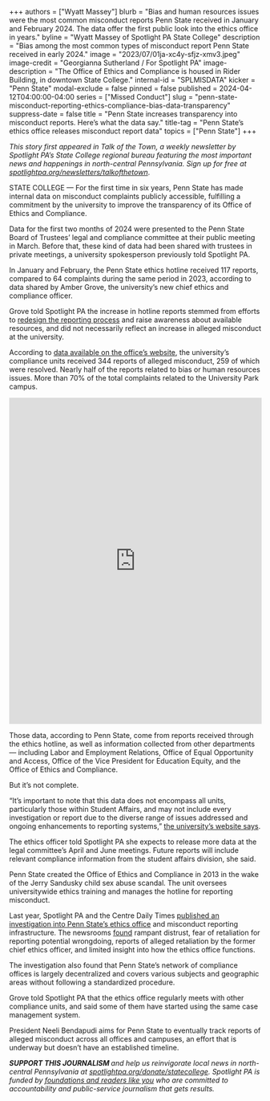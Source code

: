 +++
authors = ["Wyatt Massey"]
blurb = "Bias and human resources issues were the most common misconduct reports Penn State received in January and February 2024. The data offer the first public look into the ethics office in years."
byline = "Wyatt Massey of Spotlight PA State College"
description = "Bias among the most common types of misconduct report Penn State received in early 2024."
image = "2023/07/01ja-xc4y-sfjz-xmv3.jpeg"
image-credit = "Georgianna Sutherland / For Spotlight PA"
image-description = "The Office of Ethics and Compliance is housed in Rider Building, in downtown State College."
internal-id = "SPLMISDATA"
kicker = "Penn State"
modal-exclude = false
pinned = false
published = 2024-04-12T04:00:00-04:00
series = ["Missed Conduct"]
slug = "penn-state-misconduct-reporting-ethics-compliance-bias-data-transparency"
suppress-date = false
title = "Penn State increases transparency into misconduct reports. Here’s what the data say."
title-tag = "Penn State’s ethics office releases misconduct report data"
topics = ["Penn State"]
+++

<em>This story first appeared in Talk of the Town, a weekly newsletter by Spotlight PA’s State College regional bureau featuring the most important news and happenings in north-central Pennsylvania. Sign up for free at </em><a href="https://www.spotlightpa.org/newsletters/talkofthetown"><em>spotlightpa.org/newsletters/talkofthetown</em></a>.

STATE COLLEGE — For the first time in six years, Penn State has made internal data on misconduct complaints publicly accessible, fulfilling a commitment by the university to improve the transparency of its Office of Ethics and Compliance.

Data for the first two months of 2024 were presented to the Penn State Board of Trustees’ legal and compliance committee at their public meeting in March. Before that, these kind of data had been shared with trustees in private meetings, a university spokesperson previously told Spotlight PA.

<script src="https://www.spotlightpa.org/embed.js" async></script><div data-spl-embed-version="1" data-spl-src="https://www.spotlightpa.org/embeds/newsletter/?cta=Sign%20up%20for%20our%20new%20regional%20newsletter%2C%20%3Cb%3ETalk%20of%20the%20Town%3C%2Fb%3E%2C%20and%20get%20all%20the%20news%20and%20notes%20from%20State%20College%20and%20north-central%20PA.&button=Sign%20Up%20Now&preselect=state_college&eyebrow=DON'T%20MISS%20A%20BEAT"></div>

In January and February, the Penn State ethics hotline received 117 reports, compared to 64 complaints during the same period in 2023, according to data shared by Amber Grove, the university’s new chief ethics and compliance officer.

Grove told Spotlight PA the increase in hotline reports stemmed from efforts to <a href="https://www.spotlightpa.org/newsletters/talkofthetown/nov-16-psu-redesigns-misconduct-reporting-website/">redesign the reporting process</a> and raise awareness about available resources, and did not necessarily reflect an increase in alleged misconduct at the university.

According to <a href="https://web.archive.org/20240405040437/https://universityethics.psu.edu/assets/uploads/documents/Web-PDF-and-Doc.pdf">data available on the office’s website</a>, the university’s compliance units received 344 reports of alleged misconduct, 259 of which were resolved. Nearly half of the reports related to bias or human resources issues. More than 70% of the total complaints related to the University Park campus.

<iframe title="Most common reports of misconduct at Penn State" aria-label="Bar Chart" id="datawrapper-chart-8hdP8" src="https://datawrapper.dwcdn.net/8hdP8/5/" scrolling="no" frameborder="0" style="width: 0; min-width: 100% !important; border: none;" height="650" data-external="1"></iframe><script type="text/javascript">!function(){"use strict";window.addEventListener("message",(function(a){if(void 0!==a.data["datawrapper-height"]){var e=document.querySelectorAll("iframe");for(var t in a.data["datawrapper-height"])for(var r=0;r<e.length;r++)if(e[r].contentWindow===a.source){var i=a.data["datawrapper-height"][t]+"px";e[r].style.height=i}}}))}();
</script>

Those data, according to Penn State, come from reports received through the ethics hotline, as well as information collected from other departments — including Labor and Employment Relations, Office of Equal Opportunity and Access, Office of the Vice President for Education Equity, and the Office of Ethics and Compliance.

But it’s not complete.

“It’s important to note that this data does not encompass all units, particularly those within Student Affairs, and may not include every investigation or report due to the diverse range of issues addressed and ongoing enhancements to reporting systems,” <a href="https://web.archive.org/20240405040437/https://universityethics.psu.edu/assets/uploads/documents/Web-PDF-and-Doc.pdf">the university’s website says</a>.

<script src="https://www.spotlightpa.org/embed.js" async></script><div data-spl-embed-version="1" data-spl-src="https://www.spotlightpa.org/embeds/donate/"></div>

The ethics officer told Spotlight PA she expects to release more data at the legal committee’s April and June meetings. Future reports will include relevant compliance information from the student affairs division, she said.

Penn State created the Office of Ethics and Compliance in 2013 in the wake of the Jerry Sandusky child sex abuse scandal. The unit oversees universitywide ethics training and manages the hotline for reporting misconduct.

Last year, Spotlight PA and the Centre Daily Times <a href="https://www.spotlightpa.org/statecollege/2023/07/penn-state-sandusky-accountability-transparency-misconduct-retaliation/">published an investigation into Penn State’s ethics office</a> and misconduct reporting infrastructure. The newsrooms <a href="https://www.spotlightpa.org/statecollege/2023/07/penn-state-missed-conduct-investigation-takeaways/">found</a> rampant distrust, fear of retaliation for reporting potential wrongdoing, reports of alleged retaliation by the former chief ethics officer, and limited insight into how the ethics office functions.

The investigation also found that Penn State’s network of compliance offices is largely decentralized and covers various subjects and geographic areas without following a standardized procedure.

Grove told Spotlight PA that the ethics office regularly meets with other compliance units, and said some of them have started using the same case management system.

President Neeli Bendapudi aims for Penn State to eventually track reports of alleged misconduct across all offices and campuses, an effort that is underway but doesn’t have an established timeline.

<script src="https://www.spotlightpa.org/embed.js" async></script><div data-spl-embed-version="1" data-spl-src="https://www.spotlightpa.org/embeds/tips/?tip_text=Do%20you%20have%20a%20tip%20about%20Penn%20State%3F%20We%20want%20to%20hear%20from%20you."></div>

<strong><em>SUPPORT THIS JOURNALISM </em></strong><em>and help us reinvigorate local news in north-central Pennsylvania at </em><a href="https://www.spotlightpa.org/donate/statecollege"><em>spotlightpa.org/donate/statecollege</em></a><em>. Spotlight PA is funded by </em><a href="https://www.spotlightpa.org/support"><em>foundations and readers like you</em></a><em> who are committed to accountability and public-service journalism that gets results.</em>
